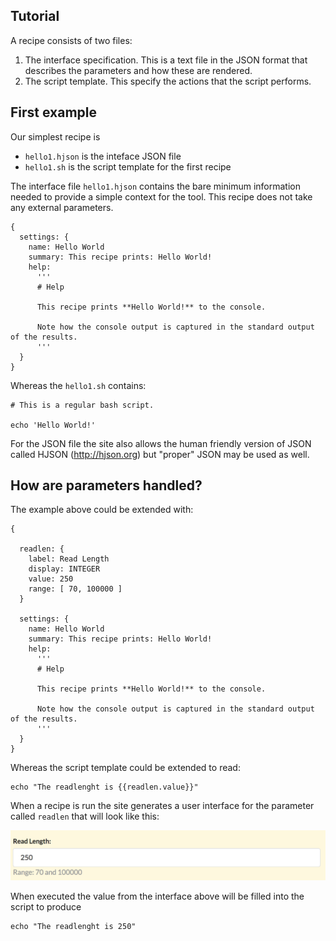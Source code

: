 ## Tutorial

A recipe consists of two files: 

1. The interface specification. This is a text file in the JSON format that describes the parameters
and how these are rendered.
2. The script template. This specify the actions that the script performs.


## First example

Our simplest recipe is

* `hello1.hjson` is the inteface JSON file
* `hello1.sh` is the script template for the first recipe

The interface file `hello1.hjson` contains the bare minimum information
needed to provide a simple context for the tool. This recipe does not take
any external parameters. 

    
    {
      settings: {
        name: Hello World
        summary: This recipe prints: Hello World!
        help:
          '''
          # Help
        
          This recipe prints **Hello World!** to the console.
        
          Note how the console output is captured in the standard output of the results.
          '''
      }
    }


Whereas the `hello1.sh` contains:
    
    # This is a regular bash script.
    
    echo 'Hello World!'

For the JSON file the site also allows the human friendly version of JSON called HJSON (http://hjson.org)
but "proper" JSON may be used as well.

## How are parameters handled?

The example above could be extended with:

    {

      readlen: {
        label: Read Length
        display: INTEGER
        value: 250
        range: [ 70, 100000 ]
      }

      settings: {
        name: Hello World
        summary: This recipe prints: Hello World!
        help:
          '''
          # Help
        
          This recipe prints **Hello World!** to the console.
        
          Note how the console output is captured in the standard output of the results.
          '''
      }
    }

Whereas the script template could be extended to read:
    
    echo "The readlenght is {{readlen.value}}"

When a recipe is run the site generates a user interface for the
parameter called `readlen` that will look like this:

![Interface element](docs/images/readlen.png)

When executed the value from the interface above will be filled into
the script to produce

    echo "The readlenght is 250"
